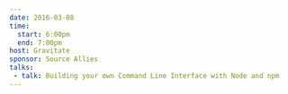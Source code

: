 ```yaml
---
date: 2016-03-08
time:
  start: 6:00pm
  end: 7:00pm
host: Gravitate
sponsor: Source Allies
talks:
 - talk: Building your own Command Line Interface with Node and npm
---
```

